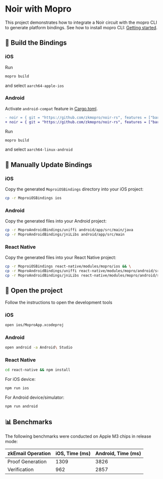 # Noir with Mopro

This project demonstrates how to integrate a Noir circuit with the mopro CLI to generate platform bindings.
See how to install mopro CLI: [Getting started](https://zkmopro.org/docs/getting-started).

## 🔧 Build the Bindings

### iOS

Run

```sh
mopro build
```

and select `aarch64-apple-ios`

### Android

Activate `android-compat` feature in [Cargo.toml](./Cargo.toml).

```diff
- noir = { git = "https://github.com/zkmopro/noir-rs", features = ["barretenberg"] }
+ noir = { git = "https://github.com/zkmopro/noir-rs", features = ["barretenberg", "android-compat"] }
```

Run

```sh
mopro build
```

and select `aarch64-linux-android`

## 🔄 Manually Update Bindings

### iOS

Copy the generated `MoproiOSBindings` directory into your iOS project:

```sh
cp -r MoproiOSBindings ios
```

### Android

Copy the generated files into your Android project:

```sh
cp -r MoproAndroidBindings/uniffi android/app/src/main/java
cp -r MoproAndroidBindings/jniLibs android/app/src/main
```

### React Native

Copy the generated files into your React Native project:

```sh
cp -r MoproiOSBindings react-native/modules/mopro/ios && \
cp -r MoproAndroidBindings/uniffi react-native/modules/mopro/android/src/main/java && \
cp -r MoproAndroidBindings/jniLibs react-native/modules/mopro/android/src/main 
```

## 📂 Open the project

Follow the instructions to open the development tools

### iOS

```sh
open ios/MoproApp.xcodeproj
```

### Android

```sh
open android -a Android\ Studio
```

### React Native

```sh
cd react-native && npm install
```

For iOS device:

```sh
npm run ios
```

For Android device/simulator:

```sh
npm run android
```

## 📊 Benchmarks

The following benchmarks were conducted on Apple M3 chips in release mode:

| zkEmail Operation | iOS, Time (ms) | Android, Time (ms) |
|-----------|---------------|-------------------|
| Proof Generation | 1309 | 3826 |
| Verification | 962 | 2857 |
